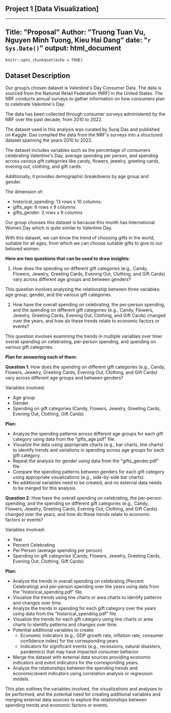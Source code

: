 ## Project 1 [Data Visualization] 
---
Title: "Proposal"
Author: "Truong Tuan Vu, Nguyen Minh Tuong, Kieu Hai Dang"
date: "`r Sys.Date()`"
output: html_document
---

```{r setup, include=FALSE}
knitr::opts_chunk$set(echo = TRUE)
```
## Dataset Description
Our group’s chosen dataset is Valentine's Day Consumer Data. The data is sourced from the National Retail Federation (NRF) in the United States. The NRF conducts annual surveys to gather information on how consumers plan to celebrate Valentine's Day.

The data has been collected through consumer surveys administered by the NRF over the past decade, from 2010 to 2022.

The dataset used in this analysis was curated by Suraj Das and published on Kaggle. Das compiled the data from the NRF's surveys into a structured dataset spanning the years 2010 to 2022.

The dataset includes variables such as the percentage of consumers celebrating Valentine's Day, average spending per person, and spending across various gift categories like candy, flowers, jewelry, greeting cards, evening out, clothing, and gift cards.

Additionally, it provides demographic breakdowns by age group and gender.

The dimension of:

- historical_spending: 13 rows x 10 columns.
- gifts_age: 6 rows x 9 columns
- gifts_gender: 2 rows x 9 columns

Our group chooses this dataset is because this month has International Women Day which is quite similar to Valentine Day.

With this dataset, we can know the trend of choosing gifts in the world, suitable for all ages, from which we can choose suitable gifts to give to our beloved women.

**Here are two questions that can be used to draw insights:**

1. How does the spending on different gift categories (e.g., Candy, Flowers, Jewelry, Greeting Cards, Evening Out, Clothing, and Gift Cards) vary across different age groups and between genders?

This question involves analyzing the relationship between three variables: age group, gender, and the various gift categories.

2. How have the overall spending on celebrating, the per-person spending, and the spending on different gift categories (e.g., Candy, Flowers, Jewelry, Greeting Cards, Evening Out, Clothing, and Gift Cards) changed over the years, and how do these trends relate to economic factors or events?

This question involves examining the trends in multiple variables over time: overall spending on celebrating, per-person spending, and spending on various gift categories.

**Plan for answering each of them:**

**Question 1**: How does the spending on different gift categories (e.g., Candy, Flowers, Jewelry, Greeting Cards, Evening Out, Clothing, and Gift Cards) vary across different age groups and between genders?

Variables involved:

- Age group
- Gender
- Spending on gift categories (Candy, Flowers, Jewelry, Greeting Cards, Evening Out, Clothing, Gift Cards)

**Plan:**

- Analyze the spending patterns across different age groups for each gift category using data from the "gifts_age.pdf" file.
- Visualize the data using appropriate charts (e.g., bar charts, line charts) to identify trends and variations in spending across age groups for each gift category.
- Repeat the analysis for gender using data from the "gifts_gender.pdf" file.
- Compare the spending patterns between genders for each gift category using appropriate visualizations (e.g., side-by-side bar charts).
- No additional variables need to be created, and no external data needs to be merged for this analysis.

**Question 2**: How have the overall spending on celebrating, the per-person spending, and the spending on different gift categories (e.g., Candy, Flowers, Jewelry, Greeting Cards, Evening Out, Clothing, and Gift Cards) changed over the years, and how do these trends relate to economic factors or events?

Variables involved:

- Year
- Percent Celebrating
- Per Person (average spending per person)
- Spending on gift categories (Candy, Flowers, Jewelry, Greeting Cards, Evening Out, Clothing, Gift Cards)

**Plan:**

- Analyze the trends in overall spending on celebrating (Percent Celebrating) and per-person spending over the years using data from the "historical_spending.pdf" file.
- Visualize the trends using line charts or area charts to identify patterns and changes over time.
- Analyze the trends in spending for each gift category over the years using data from the "historical_spending.pdf" file.
- Visualize the trends for each gift category using line charts or area charts to identify patterns and changes over time.
- Potential additional variables to create:
    - Economic indicators (e.g., GDP growth rate, inflation rate, consumer confidence index) for the corresponding years
    - Indicators for significant events (e.g., recessions, natural disasters, pandemics) that may have impacted consumer behavior
- Merge the dataset with external data sources providing economic indicators and event indicators for the corresponding years.
- Analyze the relationships between the spending trends and economic/event indicators using correlation analysis or regression models.

This plan outlines the variables involved, the visualizations and analyses to be performed, and the potential need for creating additional variables and merging external data sources to explore the relationships between spending trends and economic factors or events.
